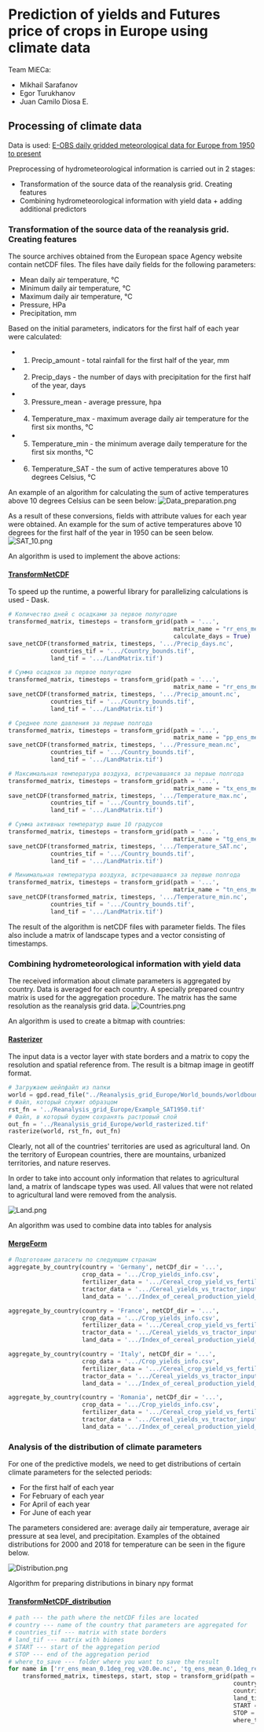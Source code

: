 # Prediction of yields and Futures price of crops in Europe using climate data

Team MiECa:
- Mikhail Sarafanov
- Egor Turukhanov
- Juan Camilo Diosa E.

## Processing of climate data

Data is used: [E-OBS daily gridded meteorological data for Europe from 1950 to present](https://cds.climate.copernicus.eu/cdsapp#!/dataset/insitu-gridded-observations-europe?tab=overview)

Preprocessing of hydrometeorological information is carried out in 2 stages:
* Transformation of the source data of the reanalysis grid. Creating features
* Combining hydrometeorological information with yield data + adding additional predictors

### Transformation of the source data of the reanalysis grid. Creating features

The source archives obtained from the European space Agency website contain netCDF files. The files have daily fields for the following parameters:
- Mean daily air temperature, ℃ 
- Minimum daily air temperature, ℃
- Maximum daily air temperature, ℃
- Pressure, HPa
- Precipitation, mm

Based on the initial parameters, indicators for the first half of each year were calculated:
- 1) Precip_amount - total rainfall for the first half of the year, mm
- 2) Precip_days - the number of days with precipitation for the first half of the year, days
- 3) Pressure_mean - average pressure, hpa
- 4) Temperature_max - maximum average daily air temperature for the first six months, ℃
- 5) Temperature_min - the minimum average daily temperature for the first six months, ℃
- 6) Temperature_SAT - the sum of active temperatures above 10 degrees Celsius, ℃

An example of an algorithm for calculating the sum of active temperatures above 10 degrees Celsius can be seen below:
![Data_preparation.png](https://raw.githubusercontent.com/Dreamlone/ITMO_Masters_degree/master/Images/img_1.png)

As a result of these conversions, fields with attribute values for each year were obtained. An example for the sum of active temperatures above 10 degrees for the first half of the year in 1950 can be seen below.
![SAT_10.png](https://raw.githubusercontent.com/Dreamlone/ITMO_Masters_degree/master/Images/img_3.png)

An algorithm is used to implement the above actions:

#### [TransformNetCDF](https://github.com/Dreamlone/ITMO_Masters_degree/blob/master/Methods_and_models_for_multivariate_data_analysis/ClimateProcessing/TransformNetCDF.py)

To speed up the runtime, a powerful library for parallelizing calculations is used - Dask.


```python
# Количество дней с осадками за первое полугодие
transformed_matrix, timesteps = transform_grid(path = '...', 
                                               matrix_name = "rr_ens_mean_0.1deg_reg_v20.0e.nc", 
                                               calculate_days = True)
save_netCDF(transformed_matrix, timesteps, '.../Precip_days.nc',
            countries_tif = '.../Country_bounds.tif',
            land_tif = '.../LandMatrix.tif')

# Сумма осадков за первое полугодие
transformed_matrix, timesteps = transform_grid(path = '...', 
                                               matrix_name = "rr_ens_mean_0.1deg_reg_v20.0e.nc")
save_netCDF(transformed_matrix, timesteps, '.../Precip_amount.nc',
            countries_tif = '.../Country_bounds.tif',
            land_tif = '.../LandMatrix.tif')

# Среднее поле давления за первые полгода
transformed_matrix, timesteps = transform_grid(path = '...', 
                                               matrix_name = "pp_ens_mean_0.1deg_reg_v20.0e.nc")
save_netCDF(transformed_matrix, timesteps, '.../Pressure_mean.nc',
            countries_tif = '.../Country_bounds.tif',
            land_tif = '.../LandMatrix.tif')

# Максимальная температура воздуха, встречавшаяся за первые полгода
transformed_matrix, timesteps = transform_grid(path = '...', 
                                               matrix_name = "tx_ens_mean_0.1deg_reg_v20.0e.nc")
save_netCDF(transformed_matrix, timesteps, '.../Temperature_max.nc',
            countries_tif = '.../Country_bounds.tif',
            land_tif = '.../LandMatrix.tif')

# Сумма активных температур выше 10 градусов
transformed_matrix, timesteps = transform_grid(path = '...', 
                                               matrix_name = "tg_ens_mean_0.1deg_reg_v20.0e.nc")
save_netCDF(transformed_matrix, timesteps, '.../Temperature_SAT.nc',
            countries_tif = '.../Country_bounds.tif',
            land_tif = '.../LandMatrix.tif')

# Минимальная температура воздуха, встречавшаяся за первые полгода
transformed_matrix, timesteps = transform_grid(path = '...', 
                                               matrix_name = "tn_ens_mean_0.1deg_reg_v20.0e.nc")
save_netCDF(transformed_matrix, timesteps, '.../Temperature_min.nc',
            countries_tif = '.../Country_bounds.tif',
            land_tif = '.../LandMatrix.tif')
```

The result of the algorithm is netCDF files with parameter fields. The files also include a matrix of landscape types and a vector consisting of timestamps.

### Combining hydrometeorological information with yield data

The received information about climate parameters is aggregated by country. Data is averaged for each country. A specially prepared country matrix is used for the aggregation procedure. The matrix has the same resolution as the reanalysis grid data.
![Countries.png](https://raw.githubusercontent.com/Dreamlone/ITMO_Masters_degree/master/Images/img_2.png)

An algorithm is used to create a bitmap with countries:

#### [Rasterizer](https://github.com/Dreamlone/ITMO_Masters_degree/blob/master/Methods_and_models_for_multivariate_data_analysis/ClimateProcessing/Rasterizer.py)

The input data is a vector layer with state borders and a matrix to copy the resolution and spatial reference from. The result is a bitmap image in geotiff format.


```python
# Загружаем шейпфайл из папки
world = gpd.read_file("../Reanalysis_grid_Europe/World_bounds/worldbounds.shp")
# Файл, который служит образцом
rst_fn = '../Reanalysis_grid_Europe/Example_SAT1950.tif'
# Файл, в который будем сохранять растровый слой
out_fn = '../Reanalysis_grid_Europe/world_rasterized.tif'
rasterize(world, rst_fn, out_fn)
```

Clearly, not all of the countries' territories are used as agricultural land. On the territory of European countries, there are mountains, urbanized territories, and nature reserves.

In order to take into account only information that relates to agricultural land, a matrix of landscape types was used. All values that were not related to agricultural land were removed from the analysis.

![Land.png](https://raw.githubusercontent.com/Dreamlone/ITMO_Masters_degree/master/Images/img_4.png)

An algorithm was used to combine data into tables for analysis

#### [MergeForm](https://github.com/Dreamlone/ITMO_Masters_degree/blob/master/Methods_and_models_for_multivariate_data_analysis/ClimateProcessing/MergeForm.py)



```python
# Подготовим датасеты по следующим странам
aggregate_by_country(country = 'Germany', netCDf_dir = '...',
                     crop_data = '.../Crop_yields_info.csv',
                     fertilizer_data = '.../Cereal_crop_yield_vs_fertilizer_application.csv',
                     tractor_data = '.../Cereal_yields_vs_tractor_inputs_in_agriculture.csv',
                     land_data = '.../Index_of_cereal_production_yield_and_land_use.csv')

aggregate_by_country(country = 'France', netCDf_dir = '...',
                     crop_data = '.../Crop_yields_info.csv',
                     fertilizer_data = '.../Cereal_crop_yield_vs_fertilizer_application.csv',
                     tractor_data = '.../Cereal_yields_vs_tractor_inputs_in_agriculture.csv',
                     land_data = '.../Index_of_cereal_production_yield_and_land_use.csv')

aggregate_by_country(country = 'Italy', netCDf_dir = '...',
                     crop_data = '.../Crop_yields_info.csv',
                     fertilizer_data = '.../Cereal_crop_yield_vs_fertilizer_application.csv',
                     tractor_data = '.../Cereal_yields_vs_tractor_inputs_in_agriculture.csv',
                     land_data = '.../Index_of_cereal_production_yield_and_land_use.csv')

aggregate_by_country(country = 'Romania', netCDf_dir = '...',
                     crop_data = '.../Crop_yields_info.csv',
                     fertilizer_data = '.../Cereal_crop_yield_vs_fertilizer_application.csv',
                     tractor_data = '.../Cereal_yields_vs_tractor_inputs_in_agriculture.csv',
                     land_data = '.../Index_of_cereal_production_yield_and_land_use.csv')
```

### Analysis of the distribution of climate parameters 

For one of the predictive models, we need to get distributions of certain climate parameters for the selected periods:
* For the first half of each year
* For February of each year
* For April of each year
* For June of each year

The parameters considered are: average daily air temperature, average air pressure at sea level, and precipitation. Examples of the obtained distributions for 2000 and 2018 for temperature can be seen in the figure below.

![Distribution.png](https://raw.githubusercontent.com/Dreamlone/ITMO_Masters_degree/master/Images/img_5.png)

Algorithm for preparing distributions in binary npy format

#### [TransformNetCDF_distribution](https://github.com/Dreamlone/ITMO_Masters_degree/blob/master/Methods_and_models_for_multivariate_data_analysis/ClimateProcessing/TransformNetCDF_distribution.py)




```python
# path --- the path where the netCDF files are located
# country --- name of the country that parameters are aggregated for
# countries_tif --- matrix with state borders
# land_tif --- matrix with biomes
# START --- start of the aggregation period
# STOP --- end of the aggregation period
# where_to_save --- folder where you want to save the result
for name in ['rr_ens_mean_0.1deg_reg_v20.0e.nc', 'tg_ens_mean_0.1deg_reg_v20.0e.nc', 'pp_ens_mean_0.1deg_reg_v20.0e.nc']:
    transformed_matrix, timesteps, start, stop = transform_grid(path = '.../Reanalysis_grid_Europe', matrix_name = name,
                                                                country = 'Poland',
                                                                countries_tif ='.../Reanalysis_grid_Europe/Country_bounds.tif',
                                                                land_tif ='.../Reanalysis_grid_Europe/LandMatrix.tif',
                                                                START ='06-01',
                                                                STOP = '06-30',
                                                                where_to_save = '.../Reanalysis_grid_Europe/Processed_grid/Distributions_files/Poland')
```
